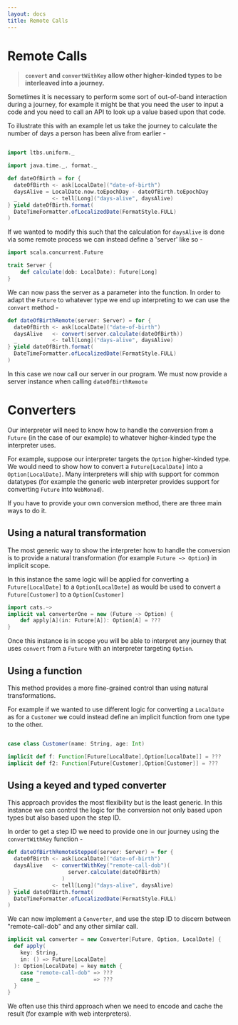 ```yaml
---
layout: docs
title: Remote Calls
---
```


# Remote Calls 

> **`convert` and `convertWithKey` allow other higher-kinded types to be interleaved into a journey.**

Sometimes it is necessary to perform some sort of out-of-band
interaction during a journey, for example it might be that you need
the user to input a code and you need to call an API to look up a
value based upon that code. 

To illustrate this with an example let us take the journey to
calculate the number of days a person has been alive from earlier - 

```scala

import ltbs.uniform._

import java.time._, format._

def dateOfBirth = for {
  dateOfBirth <- ask[LocalDate]("date-of-birth")
  daysAlive = LocalDate.now.toEpochDay - dateOfBirth.toEpochDay
  _           <- tell[Long]("days-alive", daysAlive)
} yield dateOfBirth.format(
  DateTimeFormatter.ofLocalizedDate(FormatStyle.FULL)
)
```

If we wanted to modify this such that the calculation for `daysAlive` is
done via some remote process we can instead define a 'server' like so - 

```scala
import scala.concurrent.Future

trait Server {
    def calculate(dob: LocalDate): Future[Long]
}
```

We can now pass the server as a parameter into the function. 
In order to adapt the `Future` to whatever type we end up
interpreting to we can use the `convert` method - 

```scala
def dateOfBirthRemote(server: Server) = for {
  dateOfBirth <- ask[LocalDate]("date-of-birth")
  daysAlive   <- convert(server.calculate(dateOfBirth))
  _           <- tell[Long]("days-alive", daysAlive)
} yield dateOfBirth.format(
  DateTimeFormatter.ofLocalizedDate(FormatStyle.FULL)
)
```

In this case we now call our server in our program. We must
now provide a server instance when calling `dateOfBirthRemote`

# Converters

Our interpreter will need to know how to handle the conversion from a
`Future` (in the case of our example) to whatever higher-kinded type
the interpreter uses. 

For example, suppose our interpreter targets the `Option`
higher-kinded type. We would need to
show how to convert a `Future[LocalDate]` into a `Option[LocalDate]`. 
Many interpreters will ship with support for common datatypes (for
example the generic web interpreter provides support for converting
`Future` into `WebMonad`).

If you have to provide your own conversion method, there are three
main ways to do it. 

## Using a natural transformation

The most generic way to show the interpreter how to handle the
conversion is to provide a natural transformation (for example 
`Future ~> Option`) in implicit scope.

In this instance the same logic will be applied for converting a
`Future[LocalDate]` to a `Option[LocalDate]` as would be used to convert a
`Future[Customer]` to a `Option[Customer]`

```scala
import cats.~>
implicit val converterOne = new (Future ~> Option) { 
	def apply[A](in: Future[A]): Option[A] = ???
}
```

Once this instance is in scope you will be able to interpret any
journey that uses `convert` from a `Future` with an interpreter
targeting `Option`.

## Using a function

This method provides a more fine-grained control than using natural
transformations. 

For example if we wanted to use different logic for
converting a `LocalDate` as for a `Customer` we could instead define 
an implicit function from one type to the other.

```scala

case class Customer(name: String, age: Int)

implicit def f: Function[Future[LocalDate],Option[LocalDate]] = ???
implicit def f2: Function[Future[Customer],Option[Customer]] = ???
```

## Using a keyed and typed converter 

This approach provides the most flexibility but is the least
generic. In this instance we can control the logic for the conversion
not only based upon types but also based upon the step ID. 

In order to get a step ID we need to provide one in our journey using
the `convertWithKey` function - 

```scala
def dateOfBirthRemoteStepped(server: Server) = for {
  dateOfBirth <- ask[LocalDate]("date-of-birth")
  daysAlive   <- convertWithKey("remote-call-dob")(
                   server.calculate(dateOfBirth)
                 )
  _           <- tell[Long]("days-alive", daysAlive)
} yield dateOfBirth.format(
  DateTimeFormatter.ofLocalizedDate(FormatStyle.FULL)
)
```

We can now implement a `Converter`, and use the step ID to discern
between "remote-call-dob" and any other similar call.

```scala
implicit val converter = new Converter[Future, Option, LocalDate] {
  def apply(
    key: String, 
    in: () => Future[LocalDate]
  ): Option[LocalDate] = key match { 
    case "remote-call-dob" => ???
    case _                 => ???
  }
}
```

We often use this third approach when we need to encode and cache 
the result (for example with web interpreters).

